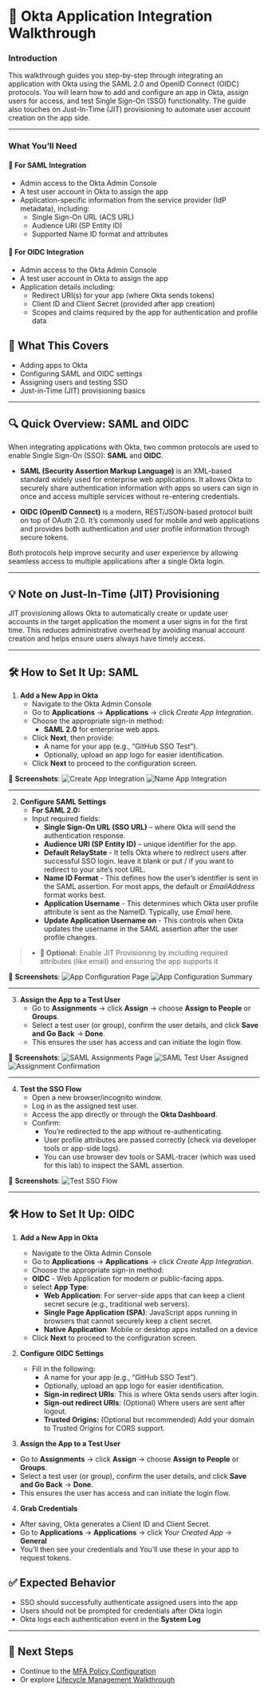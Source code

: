 # 🔗 Okta Application Integration Walkthrough

### Introduction

This walkthrough guides you step-by-step through integrating an application with Okta using the SAML 2.0 and OpenID Connect (OIDC) protocols. You will learn how to add and configure an app in Okta, assign users for access, and test Single Sign-On (SSO) functionality. The guide also touches on Just-In-Time (JIT) provisioning to automate user account creation on the app side.

---

### What You’ll Need

#### 🔹 For SAML Integration
- Admin access to the Okta Admin Console  
- A test user account in Okta to assign the app  
- Application-specific information from the service provider (IdP metadata), including:  
  - Single Sign-On URL (ACS URL)  
  - Audience URI (SP Entity ID)  
  - Supported Name ID format and attributes  

#### 🔹 For OIDC Integration
- Admin access to the Okta Admin Console  
- A test user account in Okta to assign the app  
- Application details including:  
  - Redirect URI(s) for your app (where Okta sends tokens)  
  - Client ID and Client Secret (provided after app creation)  
  - Scopes and claims required by the app for authentication and profile data  


## 📝 What This Covers
- Adding apps to Okta
- Configuring SAML and OIDC settings
- Assigning users and testing SSO
- Just-in-Time (JIT) provisioning basics

---

## 🔍 Quick Overview: SAML and OIDC

When integrating applications with Okta, two common protocols are used to enable Single Sign-On (SSO): **SAML** and **OIDC**.

- **SAML (Security Assertion Markup Language)** is an XML-based standard widely used for enterprise web applications. It allows Okta to securely share authentication information with apps so users can sign in once and access multiple services without re-entering credentials.

- **OIDC (OpenID Connect)** is a modern, REST/JSON-based protocol built on top of OAuth 2.0. It’s commonly used for mobile and web applications and provides both authentication and user profile information through secure tokens.

Both protocols help improve security and user experience by allowing seamless access to multiple applications after a single Okta login.

---

## 💡 Note on Just-In-Time (JIT) Provisioning

JIT provisioning allows Okta to automatically create or update user accounts in the target application the moment a user signs in for the first time. This reduces administrative overhead by avoiding manual account creation and helps ensure users always have timely access.

---

## 🛠️ How to Set It Up: SAML

1. **Add a New App in Okta**
   - Navigate to the Okta Admin Console
   - Go to **Applications** → **Applications** → click *Create App Integration*.
   - Choose the appropriate sign-in method:
     - **SAML 2.0** for enterprise web apps.
   - Click **Next**, then provide:
     - A name for your app (e.g., “GitHub SSO Test”).
     - Optionally, upload an app logo for easier identification.
   - Click **Next** to proceed to the configuration screen.

📸 **Screenshots**: 
![Create App Integration](screenshots/app-integration/create-app-integration-saml.png)
![Name App Integration](screenshots/app-integration/name-app-integration-saml.png) 

---
  
2. **Configure SAML Settings**
   - **For SAML 2.0:**
   - Input required fields:
      - **Single Sign-On URL (SSO URL)** – where Okta will send the authentication response.
      - **Audience URI (SP Entity ID)** – unique identifier for the app.
      - **Default RelayState** - It tells Okta where to redirect users after successful SSO login. leave it blank or put / if you want to redirect to your site’s root URL.
      - **Name ID Format** - This defines how the user’s identifier is sent in the SAML assertion. For most apps, the default or *EmailAddress* format works best.
      - **Application Username** - This determines which Okta user profile attribute is sent as the NameID. Typically, use *Email* here.
      - **Update Application Username on** - This controls when Okta updates the username in the SAML assertion after the user profile changes.
> - **📒 Optional:** Enable JIT Provisioning by including required attributes (like email) and ensuring the app supports it

📸 **Screenshots**: 
![App Configuration Page](screenshots/app-integration/saml-settings-configured.png)
![App Configuration Summary](screenshots/app-integration/saml-config-summary-page.png)

---
  
3. **Assign the App to a Test User**
   - Go to **Assignments** → click **Assign** → choose **Assign to People** or **Groups**.
   - Select a test user (or group), confirm the user details, and click **Save and Go Back** → **Done**.
   - This ensures the user has access and can initiate the login flow.

📸 **Screenshots**: 
![SAML Assignments Page](screenshots/app-integration/saml-assignments-page.png)
![SAML Test User Assigned](screenshots/app-integration/saml-assigned-test-user.png)
![Assignment Confirmation](screenshots/app-integration/assignment-confirmation.png)

---

4. **Test the SSO Flow**
   - Open a new browser/incognito window.
   - Log in as the assigned test user.
   - Access the app directly or through the **Okta Dashboard**.
   - Confirm:
     - You’re redirected to the app without re-authenticating.
     - User profile attributes are passed correctly (check via developer tools or app-side logs).
     - You can use browser dev tools or SAML-tracer (which was used for this lab) to inspect the SAML assertion.

📸 **Screenshots**: 
![Test SSO Flow](screenshots/app-integration/sso-confirmation-with-saml-tracer.png)

---

## 🛠️ How to Set It Up: OIDC

1. **Add a New App in Okta**
   - Navigate to the Okta Admin Console
   - Go to **Applications** → **Applications** → click *Create App Integration*.
   - Choose the appropriate sign-in method:
   - **OIDC** - Web Application for modern or public-facing apps.
   - select **App Type**:
     - **Web Application**: For server-side apps that can keep a client secret secure (e.g., traditional web servers).
     - **Single Page Application (SPA)**: JavaScript apps running in browsers that cannot securely keep a client secret.
     - **Native Application**: Mobile or desktop apps installed on a device 
   - Click **Next** to proceed to the configuration screen.
     
2. **Configure OIDC Settings**
   - Fill in the following:
     - A name for your app (e.g., “GitHub SSO Test”).
     - Optionally, upload an app logo for easier identification.
     - **Sign-in redirect URIs**: This is where Okta sends users after login.
     - **Sign-out redirect URIs**: (Optional) Where users are sent after logout.
     - **Trusted Origins:** (Optional but recommended) Add your domain to Trusted Origins for CORS support.
  
3. **Assign the App to a Test User**
  - Go to **Assignments** → click **Assign** → choose **Assign to People** or **Groups**.
   - Select a test user (or group), confirm the user details, and click **Save and Go Back** → **Done**.
   - This ensures the user has access and can initiate the login flow.

4. **Grab Credentials**
  - After saving, Okta generates a Client ID and Client Secret.
  - Go to **Applications** → **Applications** → click *Your Created App* → **General**
  - You’ll then see your credentials and You’ll use these in your app to request tokens.
  
  
## ✅ Expected Behavior
- SSO should successfully authenticate assigned users into the app  
- Users should not be prompted for credentials after Okta login  
- Okta logs each authentication event in the **System Log**

---

## 🔗 Next Steps
- Continue to the [MFA Policy Configuration](./mfa-policies.md)  
- Or explore [Lifecycle Management Walkthrough](./lifecycle-management.md)
